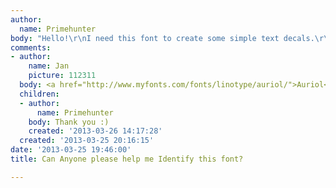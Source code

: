 ```yaml
---
author:
  name: Primehunter
body: "Hello!\r\nI need this font to create some simple text decals.\r\n\r\n[img:sites/default/files/old-images/IMG_2968_4814.JPG]"
comments:
- author:
    name: Jan
    picture: 112311
  body: <a href="http://www.myfonts.com/fonts/linotype/auriol/">Auriol</a>.
  children:
  - author:
      name: Primehunter
    body: Thank you :)
    created: '2013-03-26 14:17:28'
  created: '2013-03-25 20:16:15'
date: '2013-03-25 19:46:00'
title: Can Anyone please help me Identify this font?

---
```

